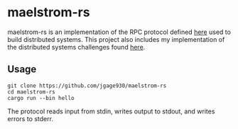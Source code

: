# maelstrom-rs
maelstrom-rs is an implementation of the RPC protocol defined [here](https://github.com/jepsen-io/maelstrom/blob/main/doc/protocol.md) used to build distributed systems. This project also includes my implementation of the distributed systems challenges found [here](https://fly.io/dist-sys/1/).

## Usage
```
git clone https://github.com/jgage930/maelstrom-rs
cd maelstrom-rs
cargo run --bin hello
```

The protocol reads input from stdin, writes output to stdout, and writes errors to stderr.

